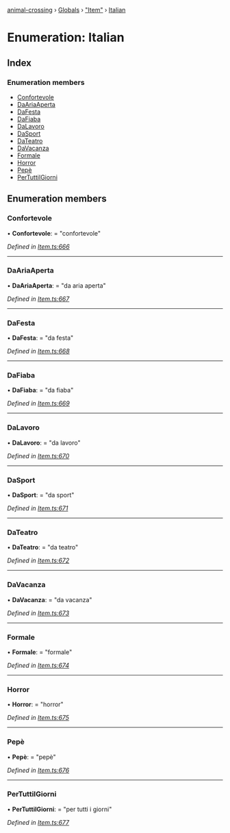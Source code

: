 [animal-crossing](../README.md) › [Globals](../globals.md) › ["Item"](../modules/_item_.md) › [Italian](_item_.italian.md)

# Enumeration: Italian

## Index

### Enumeration members

* [Confortevole](_item_.italian.md#confortevole)
* [DaAriaAperta](_item_.italian.md#daariaaperta)
* [DaFesta](_item_.italian.md#dafesta)
* [DaFiaba](_item_.italian.md#dafiaba)
* [DaLavoro](_item_.italian.md#dalavoro)
* [DaSport](_item_.italian.md#dasport)
* [DaTeatro](_item_.italian.md#dateatro)
* [DaVacanza](_item_.italian.md#davacanza)
* [Formale](_item_.italian.md#formale)
* [Horror](_item_.italian.md#horror)
* [Pepè](_item_.italian.md#pepè)
* [PerTuttiIGiorni](_item_.italian.md#pertuttiigiorni)

## Enumeration members

###  Confortevole

• **Confortevole**: = "confortevole"

*Defined in [Item.ts:666](https://github.com/Norviah/animal-crossing/blob/4ac4ba9/module/types/Item.ts#L666)*

___

###  DaAriaAperta

• **DaAriaAperta**: = "da aria aperta"

*Defined in [Item.ts:667](https://github.com/Norviah/animal-crossing/blob/4ac4ba9/module/types/Item.ts#L667)*

___

###  DaFesta

• **DaFesta**: = "da festa"

*Defined in [Item.ts:668](https://github.com/Norviah/animal-crossing/blob/4ac4ba9/module/types/Item.ts#L668)*

___

###  DaFiaba

• **DaFiaba**: = "da fiaba"

*Defined in [Item.ts:669](https://github.com/Norviah/animal-crossing/blob/4ac4ba9/module/types/Item.ts#L669)*

___

###  DaLavoro

• **DaLavoro**: = "da lavoro"

*Defined in [Item.ts:670](https://github.com/Norviah/animal-crossing/blob/4ac4ba9/module/types/Item.ts#L670)*

___

###  DaSport

• **DaSport**: = "da sport"

*Defined in [Item.ts:671](https://github.com/Norviah/animal-crossing/blob/4ac4ba9/module/types/Item.ts#L671)*

___

###  DaTeatro

• **DaTeatro**: = "da teatro"

*Defined in [Item.ts:672](https://github.com/Norviah/animal-crossing/blob/4ac4ba9/module/types/Item.ts#L672)*

___

###  DaVacanza

• **DaVacanza**: = "da vacanza"

*Defined in [Item.ts:673](https://github.com/Norviah/animal-crossing/blob/4ac4ba9/module/types/Item.ts#L673)*

___

###  Formale

• **Formale**: = "formale"

*Defined in [Item.ts:674](https://github.com/Norviah/animal-crossing/blob/4ac4ba9/module/types/Item.ts#L674)*

___

###  Horror

• **Horror**: = "horror"

*Defined in [Item.ts:675](https://github.com/Norviah/animal-crossing/blob/4ac4ba9/module/types/Item.ts#L675)*

___

###  Pepè

• **Pepè**: = "pepè"

*Defined in [Item.ts:676](https://github.com/Norviah/animal-crossing/blob/4ac4ba9/module/types/Item.ts#L676)*

___

###  PerTuttiIGiorni

• **PerTuttiIGiorni**: = "per tutti i giorni"

*Defined in [Item.ts:677](https://github.com/Norviah/animal-crossing/blob/4ac4ba9/module/types/Item.ts#L677)*
